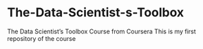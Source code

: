 # The-Data-Scientist-s-Toolbox
The Data Scientist’s Toolbox Course from Coursera
This is my first repository of the course
